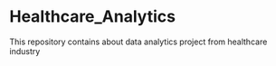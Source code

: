 # Healthcare_Analytics
This repository contains about data analytics project from healthcare industry
